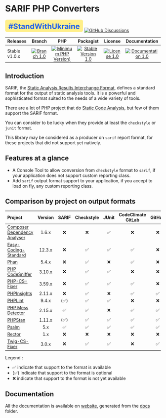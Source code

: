 <!-- markdownlint-disable MD013 MD033 -->
# SARIF PHP Converters

[![StandWithUkraine](https://raw.githubusercontent.com/vshymanskyy/StandWithUkraine/main/badges/StandWithUkraine.svg)](https://github.com/vshymanskyy/StandWithUkraine/blob/main/docs/README.md)
[![GitHub Discussions](https://img.shields.io/github/discussions/llaville/sarif-php-converters)](https://github.com/llaville/sarif-php-converters/discussions)

| Releases      |                    Branch                     |                               PHP                               |                          Packagist                          |                     License                      |                           Documentation                            |
|:--------------|:---------------------------------------------:|:---------------------------------------------------------------:|:-----------------------------------------------------------:|:------------------------------------------------:|:------------------------------------------------------------------:|
| Stable v1.0.x | [![Branch 1.0][Branch_100x-img]][Branch_100x] | [![Minimum PHP Version)][PHPVersion_100x-img]][PHPVersion_100x] | [![Stable Version 1.0][Packagist_100x-img]][Packagist_100x] | [![License 1.0][License_100x-img]][License_100x] | [![Documentation 1.0][Documentation_100x-img]][Documentation_100x] |

[Branch_100x-img]: https://img.shields.io/badge/branch-1.0-orange
[Branch_100x]: https://github.com/llaville/sarif-php-converters/tree/1.0
[PHPVersion_100x-img]: https://img.shields.io/packagist/php-v/bartlett/sarif-php-converters/1.0.0
[PHPVersion_100x]: https://www.php.net/supported-versions.php
[Packagist_100x-img]: https://img.shields.io/badge/packagist-v1.0.0-blue
[Packagist_100x]: https://packagist.org/packages/bartlett/sarif-php-converters
[License_100x-img]: https://img.shields.io/packagist/l/bartlett/sarif-php-converters
[License_100x]: https://github.com/llaville/sarif-php-converters/blob/1.0/LICENSE
[Documentation_100x-img]: https://img.shields.io/badge/documentation-v1.0-green
[Documentation_100x]: https://github.com/llaville/sarif-php-converters/tree/1.0/docs

## Introduction

SARIF, the [Static Analysis Results Interchange Format][sarif-specs], defines a standard format for the output of static analysis tools.
It is a powerful and sophisticated format suited to the needs of a wide variety of tools.

There are a lot of PHP project that do [Static Code Analysis][sca], but few of them support the SARIF format.

You can consider to be lucky when they provide at least the `checkstyle` or `junit` format.

This library may be considered as a producer on `sarif` report format, for these projects that did not support yet natively.

## Features at a glance

* A Console Tool to allow conversion from `checkstyle` format to `sarif`, if your application does not support custom reporting class.
* Add `sarif` output format support to your application, if you accept to load on fly, any custom reporting class.

## Comparison by project on output formats

[cda]: https://github.com/shipmonk-rnd/composer-dependency-analyser
[ecs]: https://github.com/easy-coding-standard/easy-coding-standard
[phan]: https://github.com/phan/phan
[phpcs]: https://github.com/PHPCSStandards/PHP_CodeSniffer
[phpcs-fixer]: https://github.com/PHP-CS-Fixer/PHP-CS-Fixer
[phpinsights]: https://github.com/nunomaduro/phpinsights
[phplint]: https://github.com/overtrue/phplint
[phpmd]: https://github.com/phpmd/phpmd
[phpstan]: https://github.com/phpstan/phpstan
[psalm]: https://github.com/vimeo/psalm
[rector]: https://github.com/rectorphp/rector
[twigcs-fixer]: https://github.com/VincentLanglet/Twig-CS-Fixer

| Project                             | Version | SARIF | Checkstyle | JUnit | CodeClimate<br/>GitLab | GitHub |                          Output Format Support                          |
|:------------------------------------|:-------:|:-----:|:----------:|:-----:|:----------------------:|:------:|:-----------------------------------------------------------------------:|
| [Composer Dependency Analyser][cda] |  1.6.x  |   ❌   |     ❌      |   ✅   |           ❌            |   ❌    |                                  junit                                  |
| [Easy-Coding-Standard][ecs]         | 12.3.x  |   ❌   |     ✅      |   ✅   |           ✅            |   ❌    |                  console,json,junit,checkstyle,gitlab                   |
| [Phan][phan]                        |  5.4.x  |   ❌   |     ✅      |   ❌   |           ✅            |   ❌    |            text,csv,json,checkstyle,codeclimate,pylint,html             |
| [PHP CodeSniffer][phpcs]            | 3.10.x  |   ❌   |     ✅      |   ✅   |           ❌            |   ❌    |                          json,checkstyle,junit                          |
| [PHP-CS-Fixer][phpcs-fixer]         | 3.59.x  |   ❌   |     ✅      |   ✅   |           ✅            |   ❌    |                      checkstyle,gitlab,json,junit                       |
| [PHPInsights][phpinsights]          | 2.11.x  |   ❌   |     ✅      |   ❌   |           ✅            |   ✅    |            console,json,checkstyle,codeclimate,github-action            |
| [PHPLint][phplint]                  |  9.4.x  |  (✅)  |     ✅      |   ✅   |           ❌            |   ❌    |                  console,json,junit,checkstyle,(sarif)                  |
| [PHP Mess Detector][phpmd]          | 2.15.x  |   ✅   |     ✅      |   ❌   |           ✅            |   ✅    |            xml,text,html,json,github,gitlab,sarif,checkstyle            |
| [PHPStan][phpstan]                  | 1.11.x  |  (✅)  |     ✅      |   ✅   |           ✅            |   ✅    |     table,raw,checkstyle,json,junit,github,gitlab,teamcity,(sarif)      |
| [Psalm][psalm]                      |   5.x   |   ✅   |     ✅      |   ✅   |           ✅            |   ✅    | console,checkstyle,json,junit,github,codeclimate,pylint,sonarqube,sarif |
| [Rector][rector]                    |   1.x   |   ❌   |     ❌      |   ❌   |           ❌            |   ❌    |                              console,json                               |
| [Twig-CS-Fixer][twigcs-fixer]       |  3.0.x  |   ❌   |     ✅      |   ✅   |           ❌            |   ✅    |                    null,text,checkstyle,junit,github                    |

Legend :

* ✅ indicate that support to the format is available
* (✅) indicate that support to the format is optional
* ❌ indicate that support to the format is not yet available

## Documentation

All the documentation is available on [website](https://llaville.github.io/sarif-php-converters/1.0),
generated from the [docs](https://github.com/llaville/sarif-php-converters/tree/1.0/docs) folder.

[sca]: https://owasp.org/www-community/controls/Static_Code_Analysis
[sarif-specs]: https://docs.oasis-open.org/sarif/sarif/v2.1.0/sarif-v2.1.0.html
